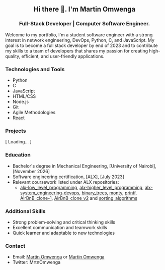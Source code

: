 **<h2 style="text-align: center;"> Hi there 👋. I'm Martin Omwenga </h2>**
<h3 style="text-align: center;"> Full-Stack Developer | Computer Software Engineer. </h3>

Welcome to my portfolio, I'm a student software engineer with a strong interest in network engineering, DevOps, Python, C, and JavaScript. My goal is to become a full stack developer by end of 2023 and to contribute my skills to a team of developers that shares my passion for creating high-quality, efficient, and user-friendly applications.

### Technologies and Tools

- Python
- C
- JavaScript
- HTML/CSS
- Node.js
- Git
- Agile Methodologies
- React

### Projects
[ Loading... ]
<!--
#### [Project 1: Network Monitoring Tool] ... Loading
Developed a Python-based network monitoring tool using the Scapy library
Monitored network traffic and analyzed data to identify potential security threats
Generated alerts for security incidents

#### [Project 2: DevOps Automation Script] ...Loading
Developed a Python script to automate the deployment of a Node.js web application
Integrated the script with Git and Jenkins for continuous integration and deployment
Reduced deployment time by 50%

#### [Project 3: Full Stack Web Application] ...Loading
Developed a full stack web application using Node.js, Express.js, and MongoDB
Implemented user authentication and authorization using Passport.js
Deployed the application on Heroku
-->
### Education

- Bachelor's degree in Mechanical Engineering, [University of Nairobi], [November 2026]
- Software engineering certification, [ALX], [July 2023]
- Relevant coursework listed under ALX repositories:
  - [alx-low_level_programming](https://github.com/MrtnOmwenga/alx-low_level_programming), [alx-higher_level_programming](https://github.com/MrtnOmwenga/alx-higher_level_programming), [alx-system_engineering-devops](https://github.com/MrtnOmwenga/alx-system_engineering-devops), [binary_trees](https://github.com/MrtnOmwenga/binary_trees), [monty](https://github.com/MrtnOmwenga/monty), [printf](https://github.com/MrtnOmwenga/printf), [AirBnB_clone-1](https://github.com/MrtnOmwenga/AirBnB_clone-1), [AirBnB_clone_v2](https://github.com/MrtnOmwenga/AirBnB_clone_v2) and [sorting_algorithms](https://github.com/MrtnOmwenga/sorting_algorithms)
  
### Additional Skills

- Strong problem-solving and critical thinking skills
- Excellent communication and teamwork skills
- Quick learner and adaptable to new technologies

### Contact
- Email: [Martin Omwenga](omwengamartin@outlook.com) or [Martin Omwenga](martin36449@gmail.com)
- Twitter: MrtnOmwenga
<!--
**MrtnOmwenga/MrtnOmwenga** is a ✨ _special_ ✨ repository because its `README.md` (this file) appears on your GitHub profile.

Here are some ideas to get you started:

- 🔭 I’m currently working on ...
- 🌱 I’m currently learning ...
- 👯 I’m looking to collaborate on ...
- 🤔 I’m looking for help with ...
- 💬 Ask me about ...
- 📫 How to reach me: ...
- 😄 Pronouns: ...
- ⚡ Fun fact: ...
-->
